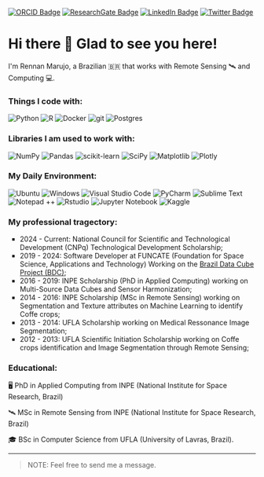 [![ORCID Badge](https://img.shields.io/badge/ORCID-iD-green?style=flat-square)](https://orcid.org/0000-0002-0082-9498)
[![ResearchGate Badge](https://img.shields.io/badge/Research-Gate-brightgreen?style=flat-square)](https://www.researchgate.net/profile/Rennan-Marujo)
[![LinkedIn Badge](https://img.shields.io/badge/Linked-In-blue?style=flat-square)](https://www.linkedin.com/in/rennan-marujo-28055412a/)
[![Twitter Badge](https://img.shields.io/twitter/follow/marujorennan?style=social)](https://twitter.com/marujorennan)

<h1>Hi there 👋 Glad to see you here!</h1>

<p>I'm Rennan Marujo, a Brazilian 🇧🇷 that works with Remote Sensing 🛰️ and Computing 💻.</p>
<h3>Things I code with:</h3>
<p>
  <img alt="Python" src="https://img.shields.io/badge/python-3670A0?style=for-the-badge&logo=python&logoColor=ffdd54" />
  <img alt="R" src="https://img.shields.io/badge/r-%23276DC3.svg?style=for-the-badge&logo=r&logoColor=white" />
  <img alt="Docker" src="https://img.shields.io/badge/docker-%230db7ed.svg?style=for-the-badge&logo=docker&logoColor=white" />
  <img alt="git" src="https://img.shields.io/badge/git-%23F05033.svg?style=for-the-badge&logo=git&logoColor=white" />
  <img alt="Postgres" src="https://img.shields.io/badge/postgres-%23316192.svg?style=for-the-badge&logo=postgresql&logoColor=white" />
</p>
<h3>Libraries I am used to work with:</h3>
<p>
  <img alt="NumPy" src="https://img.shields.io/badge/numpy-%23013243.svg?style=for-the-badge&logo=numpy&logoColor=white" />
  <img alt="Pandas" src="https://img.shields.io/badge/pandas-%23150458.svg?style=for-the-badge&logo=pandas&logoColor=white" />
  <img alt="scikit-learn" src="https://img.shields.io/badge/scikit--learn-%23F7931E.svg?style=for-the-badge&logo=scikit-learn&logoColor=white" />
  <img alt="SciPy" src="https://img.shields.io/badge/SciPy-%230C55A5.svg?style=for-the-badge&logo=scipy&logoColor=%white" />
  <img alt="Matplotlib" src="https://img.shields.io/badge/Matplotlib-%23ffffff.svg?style=for-the-badge&logo=Matplotlib&logoColor=black" />
  <img alt="Plotly" src="https://img.shields.io/badge/Plotly-%233F4F75.svg?style=for-the-badge&logo=plotly&logoColor=white" />
</p>
<h3>My Daily Environment:</h3>
<p>
  <img alt="Ubuntu" src="https://img.shields.io/badge/Ubuntu-E95420?style=for-the-badge&logo=ubuntu&logoColor=white" />
  <img alt="Windows" src="https://img.shields.io/badge/Windows-0078D6?style=for-the-badge&logo=windows&logoColor=white" />
  <img alt="Visual Studio Code" src="https://img.shields.io/badge/Visual%20Studio%20Code-0078d7.svg?style=for-the-badge&logo=visual-studio-code&logoColor=white" />
  <img alt="PyCharm" src="https://img.shields.io/badge/pycharm-143?style=for-the-badge&logo=pycharm&logoColor=black&color=black&labelColor=green" />
  <img alt="Sublime Text" src="https://img.shields.io/badge/sublime_text-%23575757.svg?style=for-the-badge&logo=sublime-text&logoColor=important" />
  <img alt="Notepad ++" src="https://img.shields.io/badge/Notepad++-90E59A.svg?style=for-the-badge&logo=notepad%2b%2b&logoColor=black" />
  <img alt="Rstudio" src="https://img.shields.io/badge/RStudio-4285F4?style=for-the-badge&logo=rstudio&logoColor=white" />
  <img alt="Jupyter Notebook" src="https://img.shields.io/badge/jupyter-%23FA0F00.svg?style=for-the-badge&logo=jupyter&logoColor=white" />
  <img alt="Kaggle" src="https://img.shields.io/badge/Kaggle-035a7d?style=for-the-badge&logo=kaggle&logoColor=white" />
</p>

<h3>My professional tragectory:</h3>
<p>
  <ul style="list-style-type:square;">
      <li>2024 - Current: National Council for Scientific and Technological Development (CNPq) Technological Development Scholarship;</li>
      <li>2019 - 2024: Software Developer at FUNCATE (Foundation for Space Science, Applications and Technology) Working on the <a href="http://www.brazildatacube.org">Brazil Data Cube Project (BDC)</a>;</li>
      <li>2016 - 2019: INPE Scholarship (PhD in Applied Computing) working on Multi-Source Data Cubes and Sensor Harmonization;</li>
      <li>2014 - 2016: INPE Scholarship (MSc in Remote Sensing) working on Segmentation and Texture attributes on Machine Learning to identify Coffe crops;</li>
      <li>2013 - 2014: UFLA Scholarship working on Medical Ressonance Image Segmentation;</li>
      <li>2012 - 2013: UFLA Scientific Initiation Scholarship working on Coffe crops identification and Image Segmentation through Remote Sensing;</li>
  </ul>
</p>

<h3>Educational:</h3>
<p>
  🖥️ PhD in Applied Computing from INPE (National Institute for Space Research, Brazil)

  🛰️ MSc in Remote Sensing from INPE (National Institute for Space Research, Brazil)

  🎓 BSc in Computer Science from UFLA (University of Lavras, Brazil).
</p>

---

> NOTE: Feel free to send me a message.
